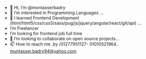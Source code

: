 - 👋 Hi, I’m @montasserbadry
- 👀 I’m interested in Programming Languages ...
- 🌱 I  learned Frontend Development (html/html5/css/css5/sass/pug/js/jquery/angular/react/git/api)  ...
-    I’m Freelancer
-    I’m looking for frontend job full time
- 💞️ I’m looking to collaborate on open source projects...
- 📫 How to reach me .by /01277951127- 01010521964.. muntasser.badry94@yahoo.com

<!---
montasserbadry/montasserbadry is a ✨ special ✨ repository because its `README.md` (this file) appears on your GitHub profile.
You can click the Preview link to take a look at your changes.
--->
